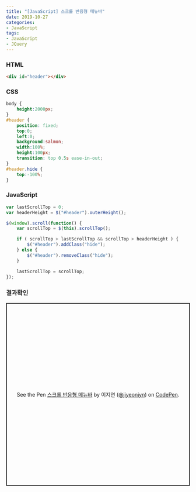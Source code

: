 ```yaml
---
title: "[JavaScript] 스크롤 반응형 메뉴바"
date: 2019-10-27
categories:
- JavaScript
tags:
- JavaScript
- JQuery
---
```


### HTML
```html
<div id="header"></div>
```

### CSS
```css
body {
    height:2000px;
}
#header {
    position: fixed;
    top:0;
    left:0;
    background:salmon;
    width:100%;
    height:100px;
    transition: top 0.5s ease-in-out;
}
#header.hide {
    top:-100%;
}
```

### JavaScript
```javascript
var lastScrollTop = 0;
var headerHeight = $("#header").outerHeight();

$(window).scroll(function() {
    var scrollTop = $(this).scrollTop();

    if ( scrollTop > lastScrollTop && scrollTop > headerHeight ) {
        $("#header").addClass("hide");
    } else {
        $("#header").removeClass("hide");
    }

    lastScrollTop = scrollTop;
});
```

### 결과확인
<p class="codepen" data-height="500" data-theme-id="light" data-default-tab="result" data-user="jiyeonjyn" data-slug-hash="ExxbKJN" style="height: 500px; box-sizing: border-box; display: flex; align-items: center; justify-content: center; border: 2px solid; margin: 1em 0; padding: 1em;" data-pen-title="스크롤 반응형 메뉴바">
  <span>See the Pen <a href="https://codepen.io/jiyeonjyn/pen/ExxbKJN">
  스크롤 반응형 메뉴바</a> by 이지연 (<a href="https://codepen.io/jiyeonjyn">@jiyeonjyn</a>)
  on <a href="https://codepen.io">CodePen</a>.</span>
</p>
<script async src="https://static.codepen.io/assets/embed/ei.js"></script>